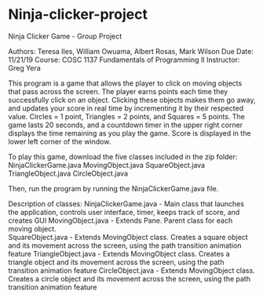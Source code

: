 # Ninja-clicker-project
Ninja Clicker Game - Group Project
  
Authors:  Teresa Iles, William Owuama, Albert Rosas, Mark Wilson
Due Date:  11/21/19
Course:  COSC 1137 Fundamentals of Programming II
Instructor:  Greg Yera

This program is a game that allows the player to click on moving objects that pass across the screen.  The player earns points each time
they successfully click on an object.  Clicking these objects makes them go away, and updates your score in real time by incrementing it by
their respected value.  Circles = 1 point, Triangles = 2 points, and Squares = 5 points.  The game lasts 20 seconds, and a countdown timer
in the upper right corner displays the time remaining as you play the game.  Score is displayed in the lower left corner of the window.

To play this game, download the five classes included in the zip folder:
NinjaClickerGame.java
MovingObject.java
SquareObject.java
TriangleObject.java
CircleObject.java

Then, run the program by running the NinjaClickerGame.java file.

Description of classes:
NinjaClickerGame.java - Main class that launches the application, controls user interface, timer, keeps track of score, and creates GUI
MovingObject.java - Extends Pane.  Parent class for each moving object.  
SquareObject.java - Extends MovingObject class.  Creates a square object and its movement across the screen, using the path transition animation feature
TriangleObject.java - Extends MovingObject class.  Creates a triangle object and its movement across the screen, using the path transition animation feature
CircleObject.java - Extends MovingObject class.  Creates a circle object and its movement across the screen, using the path transition animation feature
